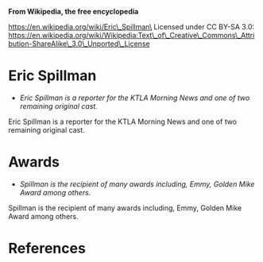 **From Wikipedia, the free encyclopedia**

https://en.wikipedia.org/wiki/Eric\_Spillman\
Licensed under CC BY-SA 3.0:\
https://en.wikipedia.org/wiki/Wikipedia:Text\_of\_Creative\_Commons\_Attribution-ShareAlike\_3.0\_Unported\_License

Eric Spillman
=============

-   *Eric Spillman is a reporter for the KTLA Morning News and one of
    two remaining original cast.*

Eric Spillman is a reporter for the KTLA Morning News and one of two
remaining original cast.

Awards
======

-   *Spillman is the recipient of many awards including, Emmy, Golden
    Mike Award among others.*

Spillman is the recipient of many awards including, Emmy, Golden Mike
Award among others.

References
==========
